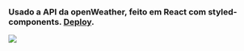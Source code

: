 ### Usado a API da openWeather, feito em React com styled-components. [Deploy](https://weatherapp-j-iedo.netlify.app/).

<img src="https://i.imgur.com/Z2ctj3h.jpg">
